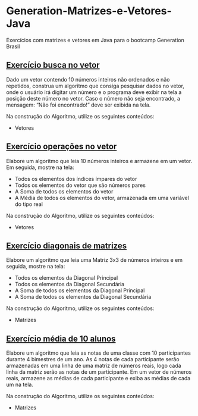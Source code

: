 # Generation-Matrizes-e-Vetores-Java
Exercícios com matrizes e vetores em Java para o bootcamp Generation Brasil 

## [Exercício busca no vetor](https://github.com/BrenoMnz/Generation-Matrizes-e-Vetores-Java/blob/main/BuscaNoVetor.java)

Dado um vetor contendo 10 números inteiros não ordenados e não repetidos, construa um algoritmo que consiga pesquisar dados no vetor, onde o usuário irá digitar um número e o programa deve exibir na tela a posição deste número no vetor. Caso o número não seja encontrado, a mensagem: “Não foi encontrado!” deve ser exibida na tela.

Na construção do Algoritmo, utilize os seguintes conteúdos:
<ul>
  <li>Vetores</li>
</ul>

## [Exercício operações no vetor](https://github.com/BrenoMnz/Generation-Matrizes-e-Vetores-Java/blob/main/OperacoesVetor.java)

Elabore um algoritmo que leia 10 números inteiros e armazene em um vetor. Em seguida, mostre na tela:
<ul>
  <li>Todos os elementos dos índices ímpares do vetor</li>
  <li>Todos os elementos do vetor que são números pares</li>
  <li>A Soma de todos os elementos do vetor</li>
  <li>A Média de todos os elementos do vetor, armazenada em uma variável do tipo real</li>
</ul>

Na construção do Algoritmo, utilize os seguintes conteúdos:
<ul>
  <li>Vetores</li>
</ul>

## [Exercício diagonais de matrizes](https://github.com/BrenoMnz/Generation-Matrizes-e-Vetores-Java/blob/main/DiagonaisMatrizes.java)

Elabore um algoritmo que leia uma Matriz 3x3 de números inteiros e em seguida, mostre na tela:
<ul>
  <li>Todos os elementos da Diagonal Principal</li>
  <li>Todos os elementos da Diagonal Secundária</li>
  <li>A Soma de todos os elementos da Diagonal Principal</li>
  <li>A Soma de todos os elementos da Diagonal Secundária</li>
</ul>

Na construção do Algoritmo, utilize os seguintes conteúdos:
<ul>
  <li>Matrizes</li>
</ul>

## [Exercício média de 10 alunos](https://github.com/BrenoMnz/Generation-Matrizes-e-Vetores-Java/blob/main/mediaDe10Alunos.java)

Elabore um algoritmo que leia as notas de uma classe com 10 participantes durante 4 bimestres de um ano. As 4 notas de cada participante serão armazenadas em uma linha de uma matriz de números reais, logo cada linha da matriz serão as notas de um participante. Em um vetor de números reais, armazene as médias de cada participante e exiba as médias de cada um na tela.

Na construção do Algoritmo, utilize os seguintes conteúdos:
<ul>
  <li>Matrizes</li>
</ul>
